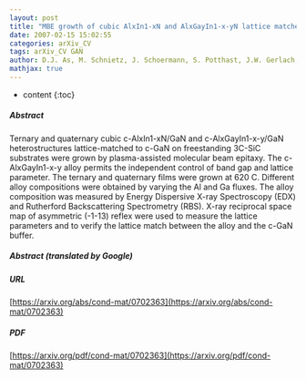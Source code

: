 ```yaml
---
layout: post
title: "MBE growth of cubic AlxIn1-xN and AlxGayIn1-x-yN lattice matched to GaN"
date: 2007-02-15 15:02:55
categories: arXiv_CV
tags: arXiv_CV GAN
author: D.J. As, M. Schnietz, J. Schoermann, S. Potthast, J.W. Gerlach, J. Vogt, K. Lischka
mathjax: true
---
```


* content
{:toc}

##### Abstract
Ternary and quaternary cubic c-AlxIn1-xN/GaN and c-AlxGayIn1-x-y/GaN heterostructures lattice-matched to c-GaN on freestanding 3C-SiC substrates were grown by plasma-assisted molecular beam epitaxy. The c-AlxGayIn1-x-y alloy permits the independent control of band gap and lattice parameter. The ternary and quaternary films were grown at 620 C. Different alloy compositions were obtained by varying the Al and Ga fluxes. The alloy composition was measured by Energy Dispersive X-ray Spectroscopy (EDX) and Rutherford Backscattering Spectrometry (RBS). X-ray reciprocal space map of asymmetric (-1-13) reflex were used to measure the lattice parameters and to verify the lattice match between the alloy and the c-GaN buffer.

##### Abstract (translated by Google)


##### URL
[https://arxiv.org/abs/cond-mat/0702363](https://arxiv.org/abs/cond-mat/0702363)

##### PDF
[https://arxiv.org/pdf/cond-mat/0702363](https://arxiv.org/pdf/cond-mat/0702363)

